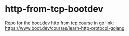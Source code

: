 # http-from-tcp-bootdev

Repo for the boot.dev http from tcp course in go
link: https://www.boot.dev/courses/learn-http-protocol-golang
